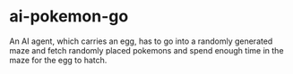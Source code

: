 # ai-pokemon-go
An AI agent, which carries an egg, has to go into a randomly generated maze and fetch randomly placed pokemons and spend enough time in the maze for the egg to hatch.
